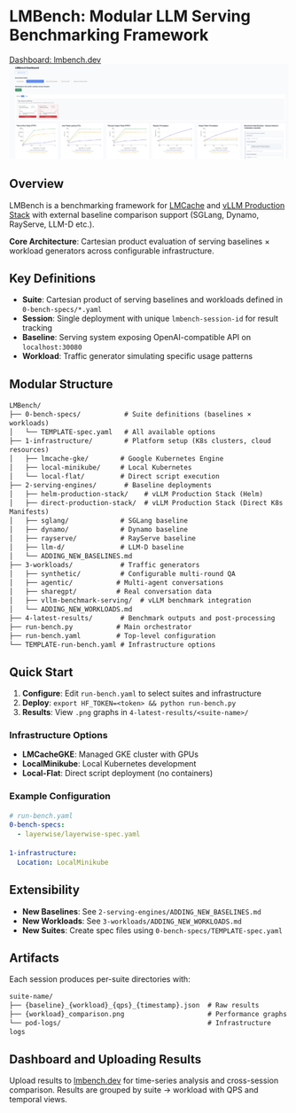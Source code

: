 # LMBench: Modular LLM Serving Benchmarking Framework

[Dashboard: lmbench.dev](https://lmbench.dev/)
![Dashboard Image](img.png)

## Overview

LMBench is a benchmarking framework for [LMCache](https://github.com/LMCache/LMCache) and [vLLM Production Stack](https://github.com/vllm-project/production-stack) with external baseline comparison support (SGLang, Dynamo, RayServe, LLM-D etc.).

**Core Architecture**: Cartesian product evaluation of serving baselines × workload generators across configurable infrastructure.

## Key Definitions

- **Suite**: Cartesian product of serving baselines and workloads defined in `0-bench-specs/*.yaml`
- **Session**: Single deployment with unique `lmbench-session-id` for result tracking
- **Baseline**: Serving system exposing OpenAI-compatible API on `localhost:30080`
- **Workload**: Traffic generator simulating specific usage patterns

## Modular Structure

```
LMBench/
├── 0-bench-specs/           # Suite definitions (baselines × workloads)
│   └── TEMPLATE-spec.yaml   # All available options
├── 1-infrastructure/        # Platform setup (K8s clusters, cloud resources)
│   ├── lmcache-gke/        # Google Kubernetes Engine
│   ├── local-minikube/     # Local Kubernetes
│   └── local-flat/         # Direct script execution
├── 2-serving-engines/       # Baseline deployments
│   ├── helm-production-stack/    # vLLM Production Stack (Helm)
│   ├── direct-production-stack/  # vLLM Production Stack (Direct K8s Manifests)
│   ├── sglang/             # SGLang baseline
│   ├── dynamo/             # Dynamo baseline
│   ├── rayserve/           # RayServe baseline  
│   ├── llm-d/              # LLM-D baseline  
│   └── ADDING_NEW_BASELINES.md
├── 3-workloads/            # Traffic generators
│   ├── synthetic/          # Configurable multi-round QA
│   ├── agentic/           # Multi-agent conversations
│   ├── sharegpt/          # Real conversation data
│   ├── vllm-benchmark-serving/  # vLLM benchmark integration
│   └── ADDING_NEW_WORKLOADS.md
├── 4-latest-results/       # Benchmark outputs and post-processing
├── run-bench.py           # Main orchestrator
├── run-bench.yaml         # Top-level configuration
└── TEMPLATE-run-bench.yaml # Infrastructure options
```

## Quick Start

1. **Configure**: Edit `run-bench.yaml` to select suites and infrastructure
2. **Deploy**: `export HF_TOKEN=<token> && python run-bench.py`
3. **Results**: View `.png` graphs in `4-latest-results/<suite-name>/`

### Infrastructure Options
- **LMCacheGKE**: Managed GKE cluster with GPUs
- **LocalMinikube**: Local Kubernetes development
- **Local-Flat**: Direct script deployment (no containers)

### Example Configuration
```yaml
# run-bench.yaml
0-bench-specs:
  - layerwise/layerwise-spec.yaml

1-infrastructure:
  Location: LocalMinikube
```

## Extensibility

- **New Baselines**: See `2-serving-engines/ADDING_NEW_BASELINES.md`
- **New Workloads**: See `3-workloads/ADDING_NEW_WORKLOADS.md`  
- **New Suites**: Create spec files using `0-bench-specs/TEMPLATE-spec.yaml`

## Artifacts

Each session produces per-suite directories with:
```
suite-name/
├── {baseline}_{workload}_{qps}_{timestamp}.json  # Raw results
├── {workload}_comparison.png                     # Performance graphs
└── pod-logs/                                     # Infrastructure logs
```

## Dashboard and Uploading Results

Upload results to [lmbench.dev](https://lmbench.dev) for time-series analysis and cross-session comparison. Results are grouped by suite → workload with QPS and temporal views.
